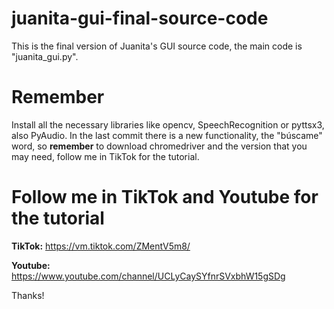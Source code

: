 # juanita-gui-final-source-code
This is the final version of Juanita's GUI source code, the main code is "juanita_gui.py".

# **Remember**

Install all the necessary libraries like opencv, SpeechRecognition or pyttsx3, also PyAudio.
In the last commit there is a new functionality, the "búscame" word, so **remember** to download chromedriver and the version that you may need, follow me in TikTok for the tutorial.

# **Follow me in TikTok and Youtube for the tutorial**

**TikTok:** https://vm.tiktok.com/ZMentV5m8/

**Youtube:** https://www.youtube.com/channel/UCLyCaySYfnrSVxbhW15gSDg

Thanks!
